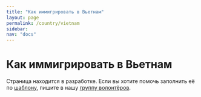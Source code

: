 ```yaml
---
title: "Как иммигрировать в Вьетнам"
layout: page
permalink: /country/vietnam
sidebar:
nav: "docs"
---
```


# Как иммигрировать в Вьетнам

Страница находится в разработке. Если вы хотите помочь заполнить её по [шаблону](/template), пишите в нашу [группу волонтёров](https://t.me/+FHi3FnJaoWJkMDAx).
